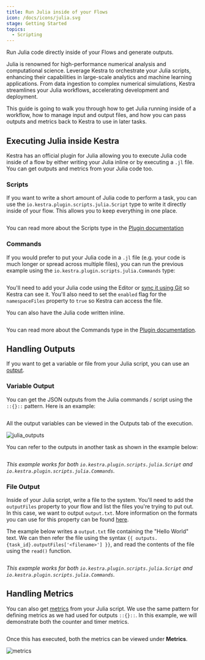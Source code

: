 ```yaml
---
title: Run Julia inside of your Flows
icon: /docs/icons/julia.svg
stage: Getting Started 
topics:
  - Scripting 
---
```


Run Julia code directly inside of your Flows and generate outputs.

Julia is renowned for high-performance numerical analysis and computational science. Leverage Kestra to orchestrate your Julia scripts, enhancing their capabilities in large-scale analytics and machine learning applications. From data ingestion to complex numerical simulations, Kestra streamlines your Julia workflows, accelerating development and deployment.

This guide is going to walk you through how to get Julia running inside of a workflow, how to manage input and output files, and how you can pass outputs and metrics back to Kestra to use in later tasks.

## Executing Julia inside Kestra

Kestra has an official plugin for Julia allowing you to execute Julia code inside of a flow by either writing your Julia inline or by executing a `.jl` file. You can get outputs and metrics from your Julia code too.

### Scripts

If you want to write a short amount of Julia code to perform a task, you can use the `io.kestra.plugin.scripts.julia.Script` type to write it directly inside of your flow. This allows you to keep everything in one place.

```yaml file=public/examples/scripts_julia.yml
```

You can read more about the Scripts type in the [Plugin documentation](/plugins/plugin-script-julia/tasks/io.kestra.plugin.scripts.julia.script)

### Commands

If you would prefer to put your Julia code in a `.jl` file (e.g. your code is much longer or spread across multiple files), you can run the previous example using the `io.kestra.plugin.scripts.julia.Commands` type:

```yaml file=public/examples/commands_julia.yml
```

You'll need to add your Julia code using the Editor or [sync it using Git](../08.developer-guide/04.git.md) so Kestra can see it. You'll also need to set the `enabled` flag for the `namespaceFiles` property to `true` so Kestra can access the file.

You can also have the Julia code written inline.

```yaml file=public/examples/commands_julia_inline.yml
```

You can read more about the Commands type in the [Plugin documentation](/plugins/plugin-script-julia/tasks/io.kestra.plugin.scripts.julia.commands).

## Handling Outputs

If you want to get a variable or file from your Julia script, you can use an [output](../04.workflow-components/06.outputs.md).

### Variable Output

You can get the JSON outputs from the Julia commands / script using the `::{}::` pattern. Here is an example:

```yaml file=public/examples/outputs_julia.yml
```

All the output variables can be viewed in the Outputs tab of the execution.

![julia_outputs](/docs/how-to-guides/julia/outputs.png)

You can refer to the outputs in another task as shown in the example below:

```yaml file=public/examples/outputs_julia_usage.yml
```

_This example works for both `io.kestra.plugin.scripts.julia.Script` and `io.kestra.plugin.scripts.julia.Commands`._

### File Output

Inside of your Julia script, write a file to the system. You'll need to add the `outputFiles` property to your flow and list the files you're trying to put out. In this case, we want to output `output.txt`. More information on the formats you can use for this property can be found [here](../08.developer-guide/07.scripts/07.outputs-metrics.md).

The example below writes a `output.txt` file containing the "Hello World" text. We can then refer the file using the syntax `{{ outputs.{task_id}.outputFiles['<filename>'] }}`, and read the contents of the file using the `read()` function.

```yaml file=public/examples/scripts_output-files-julia.yml
```

_This example works for both `io.kestra.plugin.scripts.julia.Script` and `io.kestra.plugin.scripts.julia.Commands`._

## Handling Metrics

You can also get [metrics](../08.developer-guide/07.scripts/06.outputs-metrics.md#outputs-and-metrics-in-script-and-commands-tasks) from your Julia script. We use the same pattern for defining metrics as we had used for outputs `::{}::`. In this example, we will demonstrate both the counter and timer metrics.

```yaml file=public/examples/metrics_julia.yml
```

Once this has executed, both the metrics can be viewed under **Metrics**.

![metrics](/docs/how-to-guides/julia/metrics.png)
